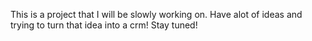 This is a project that I will be slowly working on. Have alot of ideas and trying to turn that idea into a crm!
Stay tuned!
